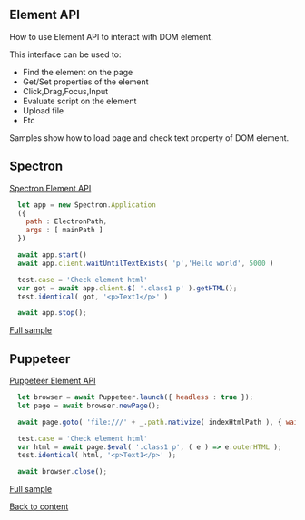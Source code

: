 ## Element API
How to use Element API to interact with DOM element. 

This interface can be used to:
- Find the element on the page
- Get/Set properties of the element
- Click,Drag,Focus,Input
- Evaluate script on the element
- Upload file
- Etc

Samples show how to load page and check text property of DOM element.

## Spectron
[Spectron Element API](https://webdriver.io/docs/api.html)

```javascript
  let app = new Spectron.Application
  ({
    path : ElectronPath,
    args : [ mainPath ]
  })

  await app.start()
  await app.client.waitUntilTextExists( 'p','Hello world', 5000 )

  test.case = 'Check element html'
  var got = await app.client.$( '.class1 p' ).getHTML();
  test.identical( got, '<p>Text1</p>' )

  await app.stop();
```
[Full sample](../../../../sample/spectron/Element.test.s)

## Puppeteer
[Puppeteer Element API](https://pptr.dev/#?product=Puppeteer&version=v2.0.0&show=api-class-elementhandle)

```javascript
  let browser = await Puppeteer.launch({ headless : true });
  let page = await browser.newPage();

  await page.goto( 'file:///' + _.path.nativize( indexHtmlPath ), { waitUntil : 'load' } );

  test.case = 'Check element html'
  var html = await page.$eval( '.class1 p', ( e ) => e.outerHTML );
  test.identical( html, '<p>Text1</p>' );

  await browser.close();
```
[Full sample](../../../../sample/puppeteer/Element.test.s)


[Back to content](../Comparison.md)
